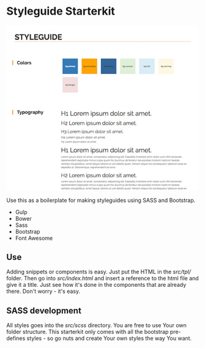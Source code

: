 # Styleguide Starterkit

![Styleguide Starterkit](https://raw.githubusercontent.com/mortennajbjerg/styleguide-starterkit/master/styleguide-starterkit.jpg)

Use this as a boilerplate for making styleguides using SASS and Bootstrap.

* Gulp
* Bower
* Sass
* Bootstrap
* Font Awesome

## Use

Adding snippets or components is easy. Just put the HTML in the *src/tpl/* folder. Then go into *src/index.html* and insert a reference to the html file and give it a title. Just see how it's done in the components that are already there. Don't worry - it's easy.

## SASS development

All styles goes into the *src/scss* directory. You are free to use Your own folder structure. This starterkit only comes with all the bootstrap pre-defines styles - so go nuts and create Your own styles the way You want.